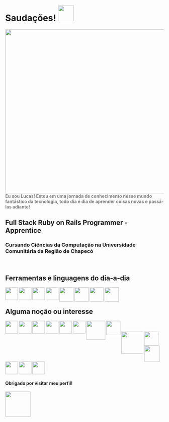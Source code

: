 # Saudações! <img src="https://user-images.githubusercontent.com/95707145/182452643-7af325a3-d949-4888-902d-667835518b67.gif" style="width:50px" >
<p> 
  <img align="right" src="https://user-images.githubusercontent.com/95707145/182435542-77785580-7677-48b7-ad31-4502e3cb6de8.gif" style="width:520px">
  <b style="color:#808080"> Eu sou Lucas! Estou em uma jornada de conhecimento nesse mundo fantástico da tecnologia, todo dia é dia de aprender coisas novas e passá-las adiante!</b>
</p>

<h2> Full Stack Ruby on Rails Programmer - Apprentice </h2>
<h3> Cursando Ciências da Computação na Universidade Comunitária da Região de Chapecó </h3>

<br>

<h2>
  Ferramentas e linguagens do dia-a-dia
</h2>

<img align="left" src="https://user-images.githubusercontent.com/95707145/182487099-7df38fb4-3c31-4a69-bff0-bf0b601dad6a.gif" style="width:40px">
<img align="left" src="https://user-images.githubusercontent.com/95707145/182606209-ff5465ae-c0cc-4af5-a89a-0412736a15c4.gif" style="width:40px">
<img align="left" src="https://user-images.githubusercontent.com/95707145/182466397-e665c8e9-a8d2-49b1-8b91-6149a889a507.gif" style="width:40px">
<img align="left" src="https://user-images.githubusercontent.com/95707145/182466816-fe6a77dc-40f3-47be-a79e-4e7494400ebb.gif" style="width:40px">
<img align="left" src="https://user-images.githubusercontent.com/95707145/182465139-dc4ff16f-7032-414a-ab7b-b04b9668eda9.gif" style="width:45px">
<img align="left" src="https://user-images.githubusercontent.com/95707145/182467296-a5a5318d-9c21-4485-b3d8-dfa2b3b97250.gif" style="width:45px">
<img align="left" src="https://user-images.githubusercontent.com/95707145/182485116-36cf4ce3-0727-4930-93bc-7f9b2dac808f.png" style="width:45px">
<img align="left" src="https://user-images.githubusercontent.com/95707145/182485428-5a21449e-2b62-46be-a72a-21bf86f1a32b.png" style="width:45px">

<br>
<br>

<h2>
  Alguma noção ou interesse
</h2>

<img align="left" src="https://user-images.githubusercontent.com/95707145/182606055-31397eef-4892-4985-9937-f16b8470ada1.gif" style="width:40px">
<img align="left" src="https://user-images.githubusercontent.com/95707145/182599646-aec237ea-2b5e-4be3-9a43-d890bec1c62c.gif" style="width:40px">
<img align="left" src="https://user-images.githubusercontent.com/95707145/182600814-48b65430-50a7-42b9-bf00-8cdbf21c2073.jpg" style="width:40px">
<img align="left" src="https://user-images.githubusercontent.com/95707145/182601096-5e545866-66eb-481c-9d0d-9e0b1572851a.gif" style="width:40px">
<img align="left" src="https://user-images.githubusercontent.com/95707145/182601678-745128a1-7211-43a0-9673-899c51ee6425.png" style="width:40px">
<img align="left" src="https://user-images.githubusercontent.com/95707145/182602023-7485f8a4-3a11-4f72-b6ce-e209e0785d9e.png" style="width:40px">
<img align="left" src="https://user-images.githubusercontent.com/95707145/182602403-08bd74f3-891a-40c1-8e8a-f74604a54935.png" style="width:60px">
<img align="left" src="https://user-images.githubusercontent.com/95707145/182603038-5c569141-fe92-4da8-841d-650d72ae892e.png" style="width:45px">

<br>

<br>

<img align="left" src="https://user-images.githubusercontent.com/95707145/182660693-0b14a9e7-1418-42ac-92b1-ab368b51934a.png" style="width:70px">
<img align="left" src="https://user-images.githubusercontent.com/95707145/182631310-c9e2e426-1464-48e1-b269-f5808aa6a378.gif" style="width:45px">
<img align="left" src="https://user-images.githubusercontent.com/95707145/182604938-a77d6b79-4319-4231-aa7f-d584814b1ee7.png" style="width:50px">
<img align="left" src="https://user-images.githubusercontent.com/95707145/182658294-6aa031ec-adc2-44f7-b5c2-5d0ab2bc0d5e.gif" style="width:40px">
<img align="left" src="https://user-images.githubusercontent.com/95707145/182658642-e9297a86-ac3b-476c-8f17-00a79013a8e9.gif" style="width:40px">
<img src="https://user-images.githubusercontent.com/95707145/182659559-bcbf421b-11e7-4a82-a99a-fd15251ae862.png" style="width:40px">


<br>

<h4> 
  Obrigado por visitar meu perfil! 
</h4>
<img src="https://user-images.githubusercontent.com/95707145/182451612-c7e796b9-5ac4-4021-9d9f-036927d87391.gif" style="width:80px" >
